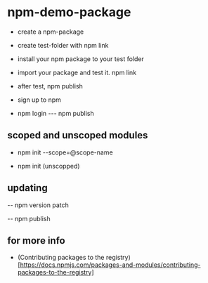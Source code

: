 # npm-demo-package

- create a npm-package

- create test-folder with npm link

- install your npm package to your test folder

- import your package and test it. npm link

- after test, npm publish

- sign up to npm

- npm login --- npm publish

## scoped and unscoped modules

- npm init --scope=@scope-name

- npm init (unscopped)

## updating

-- npm version patch

-- npm publish

## for more info

- (Contributing packages to the registry)[https://docs.npmjs.com/packages-and-modules/contributing-packages-to-the-registry]
